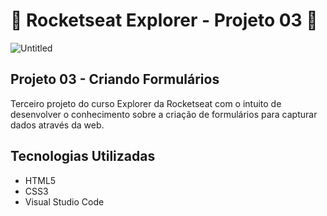 # 🚀 Rocketseat Explorer - Projeto 03 🚀

![Untitled](https://s3-us-west-2.amazonaws.com/secure.notion-static.com/242c4b27-22f2-4923-a2b5-3f8eafa8d8b4/Untitled.png)

## Projeto 03 - Criando Formulários

Terceiro projeto do curso Explorer da Rocketseat com o intuito de desenvolver o conhecimento sobre a criação de formulários para capturar dados através da web.

## Tecnologias Utilizadas

- HTML5
- CSS3
- Visual Studio Code
